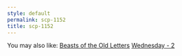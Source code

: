 ```yaml
---
style: default
permalink: scp-1152
title: scp-1152
---
```

You may also like:
[Beasts of the Old Letters](http://scp-wiki.net/beasts-of-the-old-letters)
[Wednesday - 2](http://scp-wiki.net/wednesday-2)